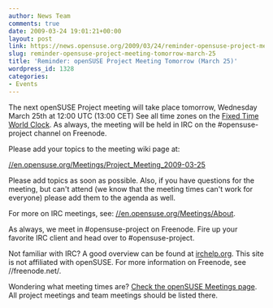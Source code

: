 ```yaml
---
author: News Team
comments: true
date: 2009-03-24 19:01:21+00:00
layout: post
link: https://news.opensuse.org/2009/03/24/reminder-opensuse-project-meeting-tomorrow-march-25/
slug: reminder-opensuse-project-meeting-tomorrow-march-25
title: 'Reminder: openSUSE Project Meeting Tomorrow (March 25)'
wordpress_id: 1328
categories:
- Events
---
```


The next openSUSE Project meeting will take place tomorrow, Wednesday March 25th at 12:00 UTC (13:00 CET) See all time zones on the [Fixed Time World Clock](//tinyurl.com/c7yfpq). As always, the meeting will be held in IRC on the #opensuse-project channel on Freenode.

Please add your topics to the meeting wiki page at:

[//en.opensuse.org/Meetings/Project_Meeting_2009-03-25](//en.opensuse.org/Meetings/Project_Meeting_2009-03-25)

Please add topics as soon as possible. Also, if you have questions for the meeting, but can't attend (we know that the meeting times can't work for everyone) please add them to the agenda as well.

For more on IRC meetings, see: [//en.opensuse.org/Meetings/About](//en.opensuse.org/Meetings/About).

As always, we meet in #opensuse-project on Freenode. Fire up your favorite IRC client and head over to #opensuse-project.

Not familiar with IRC? A good overview can be found at [irchelp.org](//www.irchelp.org/). This site is not affiliated with openSUSE. For more information on Freenode, see //freenode.net/.

Wondering what meeting times are? [Check the openSUSE Meetings page](//en.opensuse.org/Meetings). All project meetings and team meetings should be listed there.
